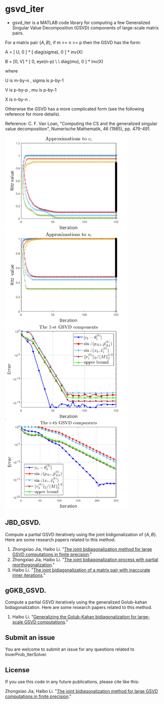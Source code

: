 # gsvd_iter

* gsvd_iter is a MATLAB code library for computing a few Generalized Singular Value Decomposition (GSVD) components of large-scale matrix pairs.

For a matrix pair $\{A,B\}$, if m >= n >= p then the GSVD has the form:

   A = [ U,  0 ] * [ diag(sigma),      0    ] * inv(X)
   
   B = [0, V] *  [ 0,       eye(n-p) \\ \\
                  diag(mu),        0    ] * inv(X)
                    
where

   U  is  m-by-n ,    sigma  is  p-by-1
   
   V  is  p-by-p ,    mu     is  p-by-1
   
   X  is  n-by-n .

Otherwise the GSVD has a more complicated form (see the following reference for more details).
 
Reference: C. F. Van Loan, "Computing the CS and the generalized singular value decomposition", Numerische Mathematik, 46 (1985), pp. 479-491. 

<img src="figs/ritz_A2.png" width="400" />  <img src="figs/ritz_L2.png" width="400" /> 
<img src="figs/conv2_l.png" width="400" /> <img src="figs/conv2_s.png" width="400" />


## JBD_GSVD. 
 
Compute a partial GSVD iteratively using the joint bidigonalization of $\{A,B\}$. Here are some research papers related to this method.

1. Zhongxiao Jia, Haibo Li. "[The joint bidiagonalization method for large GSVD computations in finite precision](https://doi.org/10.1137/22M1483608)."
2. Zhongxiao Jia, Haibo Li. "[The joint bidiagonalization process with partial reorthogonalization](https://doi.org/10.1007/s11075-020-01064-8)."
3. Haibo Li. "[The joint bidiagonalization of a matrix pair with inaccurate inner iterations](https://doi.org/10.1137/22M1541083)."


## gGKB_GSVD. 
 
Compute a partial GSVD iteratively using the generalized Golub-kahan bidiagonalization. Here are some research papers related to this method.

1. Haibo Li. "[Generalizing the Golub-Kahan bidiagonalization for large-scale GSVD computations](xxx)."


## Submit an issue
You are welcome to submit an issue for any questions related to InverProb_IterSolver. 

## License
If you use this code in any future publications, please cite like this:

Zhongxiao Jia, Haibo Li. "[The joint bidiagonalization method for large GSVD computations in finite precision](https://doi.org/10.1137/22M1483608)."




